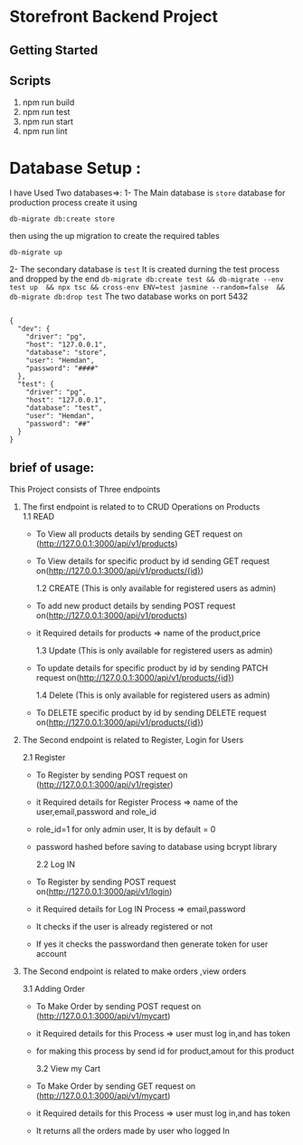 # Storefront Backend Project

## Getting Started

## Scripts

1. npm run build
2. npm run test
3. npm run start
4. npm run lint

# Database Setup :

I have Used Two databases=>:
1- The Main database is `store` database for production process create it using

```
db-migrate db:create store
```

then using the up migration to create the required tables

```
db-migrate up
```

2- The secondary database is `test` It is created durning the test process and dropped by the end
`db-migrate db:create test && db-migrate --env test up  && npx tsc && cross-env ENV=test jasmine --random=false  && db-migrate db:drop test`
The two database works on port 5432

```

{
  "dev": {
    "driver": "pg",
    "host": "127.0.0.1",
    "database": "store",
    "user": "Hemdan",
    "password": "####"
  },
  "test": {
    "driver": "pg",
    "host": "127.0.0.1",
    "database": "test",
    "user": "Hemdan",
    "password": "##"
  }
}
```

## brief of usage:

This Project consists of Three endpoints

1. The first endpoint is related to to CRUD Operations on Products  
   1.1 READ

   - To View all products details by sending GET request on (http://127.0.0.1:3000/api/v1/products)
   - To View details for specific product by id sending GET request on(http://127.0.0.1:3000/api/v1/products/{id})

     1.2 CREATE (This is only available for registered users as admin)

   - To add new product details by sending POST request on(http://127.0.0.1:3000/api/v1/products)
   - it Required details for products => name of the product,price

     1.3 Update (This is only available for registered users as admin)

   - To update details for specific product by id by sending PATCH request on(http://127.0.0.1:3000/api/v1/products/{id})

     1.4 Delete (This is only available for registered users as admin)

   - To DELETE specific product by id by sending DELETE request on(http://127.0.0.1:3000/api/v1/products/{id})

2. The Second endpoint is related to Register, Login for Users

   2.1 Register

   - To Register by sending POST request on (http://127.0.0.1:3000/api/v1/register)
   - it Required details for Register Process => name of the user,email,password and role_id
   - role_id=1 for only admin user, It is by default = 0
   - password hashed before saving to database using bcrypt library

     2.2 Log IN

   - To Register by sending POST request on(http://127.0.0.1:3000/api/v1/login)
   - it Required details for Log IN Process => email,password
   - It checks if the user is already registered or not
   - If yes it checks the passwordand then generate token for user account

3. The Second endpoint is related to make orders ,view orders

   3.1 Adding Order

   - To Make Order by sending POST request on (http://127.0.0.1:3000/api/v1/mycart)
   - it Required details for this Process => user must log in,and has token
   - for making this process by send id for product,amout for this product

     3.2 View my Cart

   - To Make Order by sending GET request on (http://127.0.0.1:3000/api/v1/mycart)
   - it Required details for this Process => user must log in,and has token
   - It returns all the orders made by user who logged In
